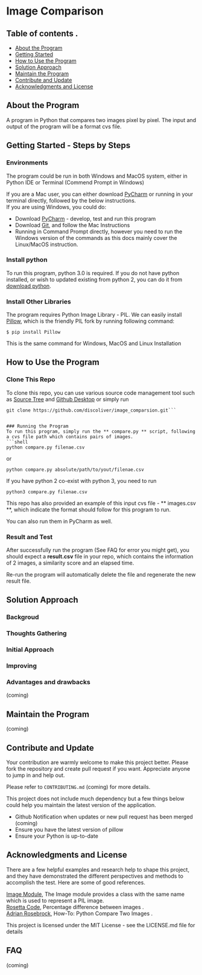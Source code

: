 


# Image Comparison

## Table of contents . 

* [About the Program](#About-the-Program)
* [Getting Started](#Getting-Started)
* [How to Use the Program](##ow-to-Use-the-Program)
* [Solution Approach](#Solution-Approach)
* [Maintain the Program](#Maintain-the-Program)
* [Contribute and Update](#Contribute-and-Update)
* [Acknowledgments and License](#Acknowledgments-and-License)

## About the Program
A program in Python that compares two images pixel by pixel. The input and output of the program will be a format cvs file.  

## Getting Started - Steps by Steps
### Environments
The program could be run in both Windows and MacOS system, either in Python IDE or Terminal (Commend Prompt in Windows)

If you are a Mac user, you can either download [PyCharm](https://www.jetbrains.com/pycharm/download/#section=mac) or running in your terminal directly, followed by the below instructions.  
If you are using Windows, you could do:
- Download [PyCharm](https://www.jetbrains.com/pycharm/download/#section=mac) - develop, test and run this program
- Download [Git](https://git-scm.com/download/win), and follow the Mac Instructions
- Running in Command Prompt directly, however you need to run the Windows version of the commands as this docs mainly cover the Linux/MacOS instruction.



### Install python  
To run this program, python 3.0 is required. If you do not have python installed, or wish to updated existing from python 2, you can do it from [download python](https://www.python.org/downloads/).

### Install Other Libraries  
The program requires Python Image Library - PIL. We can easily install  [Pillow](https://pillow.readthedocs.io/en/stable/installation.html), which is the friendly PIL fork by running following command:
```shell
$ pip install Pillow
```
This is the same command for Windows, MacOS and Linux  Installation



## How to Use the Program

### Clone This Repo
To clone this repo, you can use various source code management tool such as [Source Tree](https://www.sourcetreeapp.com/) and [Github Desktop](https://desktop.github.com/) or simply run
```shell
git clone https://github.com/discoliver/image_comparsion.git```


### Running the Program
To run this program, simply run the ** compare.py ** script, following a cvs file path which contains pairs of images.
```shell
python compare.py filenae.csv
```
or
```shell
python compare.py absolute/path/to/yout/filenae.csv
```
If you have python 2 co-exist with python 3, you need to run
```shell
python3 compare.py filenae.csv
```
This repo has also provided an example of this input cvs file - ** images.csv **, which indicate the format should follow for this program to run.

You can also run them in PyCharm as well.


### Result and Test
After successfully run the program (See FAQ for error you might get), you should expect a **result.csv** file in your repo, which contains the information of 2 images, a similarity score and an elapsed time.

Re-run the program will automatically delete the file and regenerate the new result file.


## Solution Approach
### Backgroud
### Thoughts Gathering
### Initial Approach
### Improving
### Advantages and drawbacks
(coming)

## Maintain the Program
(coming)

## Contribute and Update
Your contribution  are warmly welcome to make this project better. Please fork the repository and create pull request if you want. Appreciate anyone to jump in and help out.

Please refer to `CONTRIBUTING.md` (coming) for more details.  

This project does not include much dependency but a few things below could help you maintain the latest version of the application.
- Github Notification when updates or new pull request has been merged (coming)
- Ensure you have the latest version of pillow
- Ensure your Python is up-to-date


## Acknowledgments and License
There are a few helpful examples and research help to shape this project, and they have demonstrated the different perspectives and methods to accomplish the test. Here are some of good references.  
  
 
[Image Module](https://pillow.readthedocs.io/en/stable/reference/Image.html), The Image module provides a class with the same name which is used to represent a PIL image.  
[Rosetta Code](https://rosettacode.org/wiki/Percentage_difference_between_images#Python), Percentage difference between images .  
[Adrian Rosebrock](https://www.pyimagesearch.com/2014/09/15/python-compare-two-images/), How-To: Python Compare Two Images . 




This project is licensed under the MIT License - see the LICENSE.md file for details

## FAQ
(coming)

